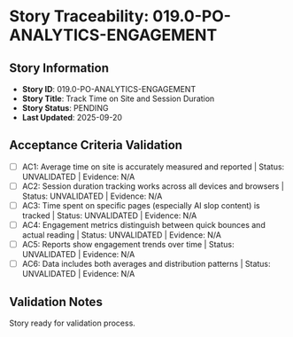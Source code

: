 # Story Traceability: 019.0-PO-ANALYTICS-ENGAGEMENT

## Story Information
- **Story ID**: 019.0-PO-ANALYTICS-ENGAGEMENT
- **Story Title**: Track Time on Site and Session Duration
- **Story Status**: PENDING
- **Last Updated**: 2025-09-20

## Acceptance Criteria Validation

- [ ] AC1: Average time on site is accurately measured and reported | Status: UNVALIDATED | Evidence: N/A
- [ ] AC2: Session duration tracking works across all devices and browsers | Status: UNVALIDATED | Evidence: N/A
- [ ] AC3: Time spent on specific pages (especially AI slop content) is tracked | Status: UNVALIDATED | Evidence: N/A
- [ ] AC4: Engagement metrics distinguish between quick bounces and actual reading | Status: UNVALIDATED | Evidence: N/A
- [ ] AC5: Reports show engagement trends over time | Status: UNVALIDATED | Evidence: N/A
- [ ] AC6: Data includes both averages and distribution patterns | Status: UNVALIDATED | Evidence: N/A

## Validation Notes
Story ready for validation process.

